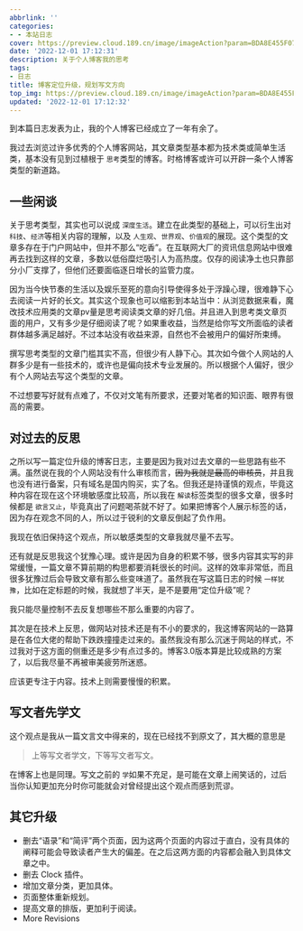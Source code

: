 ```yaml
---
abbrlink: ''
categories:
- - 本站日志
cover: https://preview.cloud.189.cn/image/imageAction?param=BDA8E455F070BD43AF6239499F225D4C26EAE97991EBF217066925D9BE3292CEB725349454C5AB788D732856D425F44E465381DF21B64CE2586C179A77F645C03AD368A43D5711087CAE29BE99BDBE46CE4528F7A9BBD405BA8A08E16D660D30D958DF4EDDF0ED44BE009FB24ECB5D68
date: '2022-12-01 17:12:31'
description: 关于个人博客我的思考
tags:
- 日志
title: 博客定位升级，规划写文方向
top_img: https://preview.cloud.189.cn/image/imageAction?param=BDA8E455F070BD43AF6239499F225D4C26EAE97991EBF217066925D9BE3292CEB725349454C5AB788D732856D425F44E465381DF21B64CE2586C179A77F645C03AD368A43D5711087CAE29BE99BDBE46CE4528F7A9BBD405BA8A08E16D660D30D958DF4EDDF0ED44BE009FB24ECB5D68
updated: '2022-12-01 17:12:32'
---
```

到本篇日志发表为止，我的个人博客已经成立了一年有余了。

我过去浏览过许多优秀的个人博客网站，其文章类型基本都为技术类或简单生活类，基本没有见到过植根于 ``思考``类型的博客。时格博客或许可以开辟一条个人博客类型的新道路。

## 一些闲谈

关于思考类型，其实也可以说成 ``深度生活``。建立在此类型的基础上，可以衍生出对 ``科技``、``经济``等相关内容的理解，以及 ``人生观``、``世界观``、``价值观``的展现。这个类型的文章多存在于门户网站中，但并不那么“吃香”。在互联网大厂的资讯信息网站中很难再去找到这样的文章，多数以低俗糜烂吸引人为高热度。仅存的阅读净土也只靠部分小厂支撑了，但他们还要面临逐日增长的监管力度。

因为当今快节奏的生活以及娱乐至死的意向引导使得多处于浮躁心理，很难静下心去阅读一片好的长文。其实这个现象也可以缩影到本站当中：从浏览数据来看，魔改技术应用类的文章pv量是思考阅读类文章的好几倍。并且进入到思考类文章页面的用户，又有多少是仔细阅读了呢？如果重收益，当然是给你写文所面临的读者群体越多满足越好。不过本站没有收益来源，自然也不会被用户的偏好所束缚。

撰写思考类型的文章门槛其实不高，但很少有人静下心。其次如今做个人网站的人群多少是有一些技术的，或许也是偏向技术专业发展的。所以根据个人偏好，很少有个人网站去写这个类型的文章。

不过想要写好就有点难了，不仅对文笔有所要求，还要对笔者的知识面、眼界有很高的需要。

## 对过去的反思

之所以写一篇定位升级的博客日志，主要是因为我对过去文章的一些思路有些不满。虽然说在我的个人网站没有什么审核而言，~~因为我就是最高的审核员~~，并且我也没有进行备案，只有域名是国内购买，实了名。但我还是持谨慎的观点，毕竟这种内容在现在这个环境敏感度比较高，所以我在 ``解读``标签类型的很多文章，很多时候都是 ``欲言又止``，毕竟真出了问题喝茶就不好了。如果把博客个人展示标签的话，因为存在观念不同的人，所以过于锐利的文章反倒起了负作用。

我现在依旧保持这个观点，所以敏感类型的文章我就尽量不去写。

还有就是反思我这个犹豫心理。或许是因为自身的积累不够，很多内容其实写的非常缓慢，一篇文章不算前期的构思都要消耗很长的时间。这样的效率非常低，而且很多犹豫过后会导致文章有那么些变味道了。虽然我在写这篇日志的时候 ``一样犹豫``，比如在定标题的时候，我就想了半天，是不是要用“定位升级”呢？

我只能尽量控制不去反复想哪些不那么重要的内容了。

其次是在技术上反思，做网站对技术还是有不小的要求的，我这博客网站的一路算是在各位大佬的帮助下跌跌撞撞走过来的。虽然我没有那么沉迷于网站的样式，不过我对于这方面的侧重还是多少有点过多的。博客3.0版本算是比较成熟的方案了，以后我尽量不再被审美疲劳所迷惑。

应该更专注于内容。技术上则需要慢慢的积累。

## 写文者先学文

这个观点是我从一篇文言文中得来的，现在已经找不到原文了，其大概的意思是

> 上等写文者学文，下等写文者写文。

在博客上也是同理。写文之前的 ``学``如果不充足，是可能在文章上闹笑话的，过后当你认知更加充分时你可能就会对曾经提出这个观点而感到荒谬。

## 其它升级

* 删去“语录”和“简评”两个页面，因为这两个页面的内容过于直白，没有具体的阐释可能会导致读者产生大的偏差。在之后这两方面的内容都会融入到具体文章之中。
* 删去 Clock 插件。
* 增加文章分类，更加具体。
* 页面整体重新规划。
* 提高文章的排版，更加利于阅读。
* More Revisions
